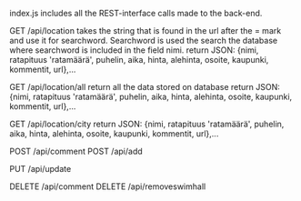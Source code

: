 index.js includes all the REST-interface calls made to the back-end.

GET /api/location
takes the string that is found in the url after the = mark and use it for searchword.
Searchword is used the search the database where searchword is included in the field nimi.
return 
JSON: {nimi,
 ratapituus
 'ratamäärä',
 puhelin,
 aika,
 hinta,
 alehinta,
 osoite,
 kaupunki,
 kommentit,
 url},...
 
GET /api/location/all
return all the data stored on database
return 
JSON: {nimi,
 ratapituus
 'ratamäärä',
 puhelin,
 aika,
 hinta,
 alehinta,
 osoite,
 kaupunki,
 kommentit,
 url},...
 
GET /api/location/city
return 
JSON: {nimi,
 ratapituus
 'ratamäärä',
 puhelin,
 aika,
 hinta,
 alehinta,
 osoite,
 kaupunki,
 kommentit,
 url},...


POST /api/comment
POST /api/add

PUT /api/update

DELETE /api/comment
DELETE /api/removeswimhall

